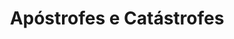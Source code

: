 ---
title: "Apóstrofes e Catástrofes"
description: "Esta é uma poesia. ziaziazia, uma poeeesia nhaaaaaum, meu pau chegando de avião."
publishDate: "11 March 2024"
tags: ["poesia"]
draft: true
---